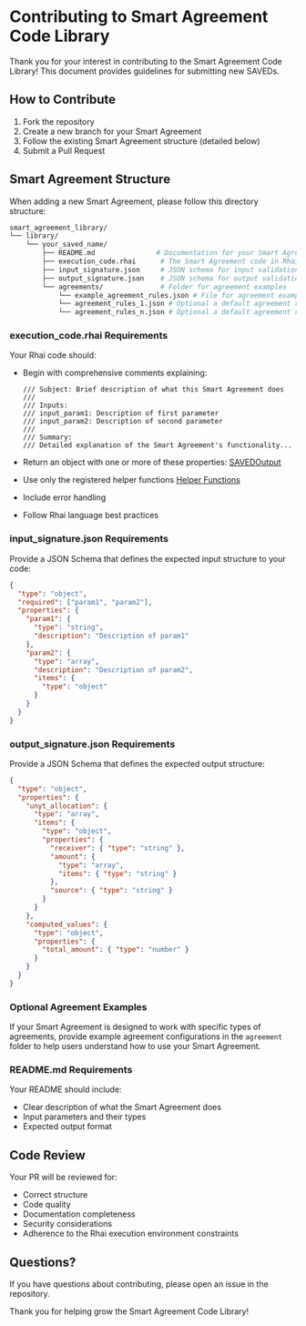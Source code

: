 # Contributing to Smart Agreement Code Library

Thank you for your interest in contributing to the Smart Agreement Code Library! This document provides guidelines for submitting new SAVEDs.

## How to Contribute

1. Fork the repository
2. Create a new branch for your Smart Agreement
3. Follow the existing Smart Agreement structure (detailed below)
4. Submit a Pull Request

## Smart Agreement Structure

When adding a new Smart Agreement, please follow this directory structure:

```bash
smart_agreement_library/
└── library/
    └── your_saved_name/
        ├── README.md               # Documentation for your Smart Agreement
        ├── execution_code.rhai      # The Smart Agreement code in Rhai format
        ├── input_signature.json     # JSON schema for input validation
        ├── output_signature.json    # JSON schema for output validation
        └── agreements/              # Folder for agreement examples
            └── example_agreement_rules.json # File for agreement examples
            └── agreement_rules_1.json # Optional a default agreement rules file
            └── agreement_rules_n.json # Optional a default agreement rules file
```

### execution_code.rhai Requirements

Your Rhai code should:

- Begin with comprehensive comments explaining:

  ```rhai
  /// Subject: Brief description of what this Smart Agreement does
  ///
  /// Inputs:
  /// input_param1: Description of first parameter
  /// input_param2: Description of second parameter
  ///
  /// Summary:
  /// Detailed explanation of the Smart Agreement's functionality...
  ```

- Return an object with one or more of these properties: [SAVEDOutput](https://docs.rs/saved_engine/latest/saved_engine/types/saved_output/struct.SAVEDOutput.html)
- Use only the registered helper functions [Helper Functions](https://docs.rs/saved_engine/latest/saved_engine/rhai_engine/rhai_functions/prelude/index.html)
- Include error handling
- Follow Rhai language best practices

### input_signature.json Requirements

Provide a JSON Schema that defines the expected input structure to your code:

```json
{
  "type": "object",
  "required": ["param1", "param2"],
  "properties": {
    "param1": {
      "type": "string",
      "description": "Description of param1"
    },
    "param2": {
      "type": "array",
      "description": "Description of param2",
      "items": {
        "type": "object"
      }
    }
  }
}
```

### output_signature.json Requirements

Provide a JSON Schema that defines the expected output structure:

```json
{
  "type": "object",
  "properties": {
    "unyt_allocation": {
      "type": "array",
      "items": {
        "type": "object",
        "properties": {
          "receiver": { "type": "string" },
          "amount": {
            "type": "array",
            "items": { "type": "string" }
          },
          "source": { "type": "string" }
        }
      }
    },
    "computed_values": {
      "type": "object",
      "properties": {
        "total_amount": { "type": "number" }
      }
    }
  }
}
```

### Optional Agreement Examples

If your Smart Agreement is designed to work with specific types of agreements, provide example agreement configurations in the `agreement` folder to help users understand how to use your Smart Agreement.

### README.md Requirements

Your README should include:

- Clear description of what the Smart Agreement does
- Input parameters and their types
- Expected output format

## Code Review

Your PR will be reviewed for:

- Correct structure
- Code quality
- Documentation completeness
- Security considerations
- Adherence to the Rhai execution environment constraints

## Questions?

If you have questions about contributing, please open an issue in the repository.

Thank you for helping grow the Smart Agreement Code Library!
